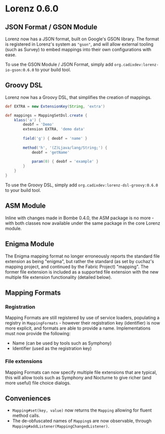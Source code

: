 Lorenz 0.6.0
============

## JSON Format / GSON Module

Lorenz now has a JSON format, built on Google's GSON library. The format is registered in
Lorenz's system as `"gson"`, and will allow external tooling (such as Survey) to embed
mappings into their own configurations with ease.

To use the GSON Module / JSON Format, simply add `org.cadixdev:lorenz-io-gson:0.6.0` to
your build tool.

## Groovy DSL

Lorenz now has a Groovy DSL, that simplifies the creation of mappings.

```groovy
def EXTRA = new ExtensionKey(String, 'extra')

def mappings = MappingSetDsl.create {
    klass('a') {
        deobf = 'Demo'
        extension EXTRA, 'demo data'
        
        field('g') { deobf = 'name' }
        
        method('h', '(Z)Ljava/lang/String;') {
            deobf = 'getName'
            
            param(0) { deobf = 'example' }
        }
    }
}
```

To use the Groovy DSL, simply add `org.cadixdev:lorenz-dsl-groovy:0.6.0` to your build
tool.

## ASM Module

Inline with changes made in Bombe 0.4.0, the ASM package is no more - with both classes
now available under the same package in the core Lorenz module.

## Enigma Module

The Enigma mapping format no longer erroneously reports the standard file extension as
being "enigma", but rather the standard (as set by cuchaz's mapping project, and continued
by the Fabric Project) "mapping". The former file extension is included as a supported file
extension with the new multiple file extension functionality (detailed below).

## Mapping Formats

### Registration

Mapping Formats are still registered by use of service loaders, populating a registry in
`MappingFormats` - however their registration key (identifier) is now more explicit, and
formats are able to provide a name. Implementations must now provide the following:
- Name (can be used by tools such as Symphony)
- Identifier (used as the registration key)

### File extensions

Mapping Formats can now specify multiple file extensions that are typical, this will allow
tools such as Symphony and Nocturne to give richer (and more useful) file choice dialogs.

## Conveniences

- `Mapping#set(key, value)` now returns the `Mapping` allowing for fluent method calls.
- The de-obfuscated names of `Mapping`s are now observable, through
  `Mapping#addListener(MappingChangedListener)`.
